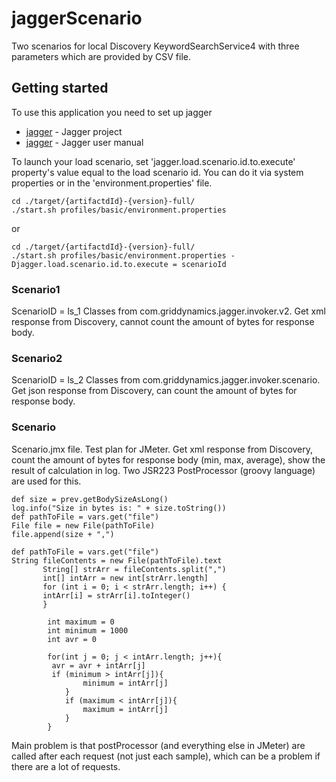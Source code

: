 # jaggerScenario
Two scenarios for local Discovery KeywordSearchService4 with three parameters which are provided by CSV file. 

## Getting started
To use this application you need to set up jagger
* [jagger](https://github.com/griddynamics/jagger) - Jagger project
* [jagger](http://griddynamics.github.io/jagger/doc/index.html) - Jagger user manual

To launch your load scenario, set 'jagger.load.scenario.id.to.execute' property's value equal to the load scenario id.
You can do it via system properties or in the 'environment.properties' file.

```
cd ./target/{artifactdId}-{version}-full/
./start.sh profiles/basic/environment.properties 
```
or 
```
cd ./target/{artifactdId}-{version}-full/
./start.sh profiles/basic/environment.properties -Djagger.load.scenario.id.to.execute = scenarioId
```
### Scenario1
ScenarioID = ls_1
Classes from com.griddynamics.jagger.invoker.v2.
Get xml response from Discovery, cannot count the amount of bytes for response body. 

### Scenario2
ScenarioID = ls_2
Classes from com.griddynamics.jagger.invoker.scenario.
Get json response from Discovery, can count the amount of bytes for response body. 

### Scenario
Scenario.jmx file. Test plan for JMeter. Get xml response from Discovery, count the amount of bytes for response body (min, max, average), show the result of calculation in log. 
Two JSR223 PostProcessor (groovy language) are used for this. 
```
def size = prev.getBodySizeAsLong()
log.info("Size in bytes is: " + size.toString())
def pathToFile = vars.get("file")
File file = new File(pathToFile)
file.append(size + ",")
```
```
def pathToFile = vars.get("file")
String fileContents = new File(pathToFile).text
       String[] strArr = fileContents.split(",")
       int[] intArr = new int[strArr.length]
       for (int i = 0; i < strArr.length; i++) {
       intArr[i] = strArr[i].toInteger()
       }

        int maximum = 0
        int minimum = 1000
        int avr = 0
        
        for(int j = 0; j < intArr.length; j++){
         avr = avr + intArr[j]
         if (minimum > intArr[j]){
                minimum = intArr[j]
            }
            if (maximum < intArr[j]){
                maximum = intArr[j]
            }
        }
```

Main problem is that postProcessor (and everything else in JMeter) are called after each request (not just each sample), which can be a problem if there are a lot of requests. 



